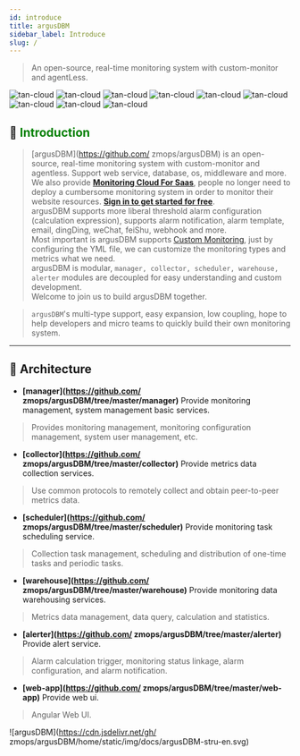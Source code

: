 ```yaml
---
id: introduce  
title: argusDBM     
sidebar_label: Introduce
slug: /
---
```


> An open-source, real-time monitoring system with custom-monitor and agentLess.  

![tan-cloud](https://img.shields.io/badge/web-monitor-4EB1BA)
![tan-cloud](https://img.shields.io/badge/api-monitor-lightgrey)
![tan-cloud](https://img.shields.io/badge/ping-connect-brightgreen)
![tan-cloud](https://img.shields.io/badge/port-available-green)
![tan-cloud](https://img.shields.io/badge/database-monitor-yellowgreen)
![tan-cloud](https://img.shields.io/badge/os-monitor-yellow)
![tan-cloud](https://img.shields.io/badge/custom-monitor-orange)
![tan-cloud](https://img.shields.io/badge/threshold-red)
![tan-cloud](https://img.shields.io/badge/alert-notify-bule)


## 🎡 <font color="green">Introduction</font>

> [argusDBM](https://github.com/ zmops/argusDBM) is an open-source, real-time monitoring system with custom-monitor and agentless. Support web service, database, os, middleware and more.          
> We also provide **[Monitoring Cloud For Saas](https://console.tancloud.cn)**, people no longer need to deploy a cumbersome monitoring system in order to monitor their website resources. **[Sign in to get started for free](https://console.tancloud.cn)**.   
> argusDBM supports more liberal threshold alarm configuration (calculation expression), supports alarm notification, alarm template, email, dingDing, weChat, feiShu, webhook and more.    
> Most important is argusDBM supports [Custom Monitoring](https://argusDBM.com/docs/advanced/extend-point), just by configuring the YML file, we can customize the monitoring types and metrics what we need.      
> argusDBM is modular, `manager, collector, scheduler, warehouse, alerter` modules are decoupled for easy understanding and custom development.   
> Welcome to join us to build argusDBM together.  

> `argusDBM`'s multi-type support, easy expansion, low coupling, hope to help developers and micro teams to quickly build their own monitoring system.

----   

## 🥐 Architecture

- **[manager](https://github.com/ zmops/argusDBM/tree/master/manager)** Provide monitoring management, system management basic services.
> Provides monitoring management, monitoring configuration management, system user management, etc.
- **[collector](https://github.com/ zmops/argusDBM/tree/master/collector)** Provide metrics data collection services.
> Use common protocols to remotely collect and obtain peer-to-peer metrics data.
- **[scheduler](https://github.com/ zmops/argusDBM/tree/master/scheduler)** Provide monitoring task scheduling service.
> Collection task management, scheduling and distribution of one-time tasks and periodic tasks.
- **[warehouse](https://github.com/ zmops/argusDBM/tree/master/warehouse)** Provide monitoring data warehousing services.
> Metrics data management, data query, calculation and statistics.
- **[alerter](https://github.com/ zmops/argusDBM/tree/master/alerter)** Provide alert service.
> Alarm calculation trigger, monitoring status linkage, alarm configuration, and alarm notification.
- **[web-app](https://github.com/ zmops/argusDBM/tree/master/web-app)** Provide web ui.
> Angular Web UI.   

![argusDBM](https://cdn.jsdelivr.net/gh/ zmops/argusDBM/home/static/img/docs/argusDBM-stru-en.svg)     

